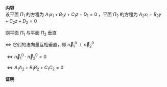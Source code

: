 **内容**  
设平面 $\Pi_1$ 的方程为 $A_1x_1+B_1y+C_1z+D_1=0$ ，平面 $\Pi_2$ 的方程为 $A_2x_1+B_2y+C_2z+D_2=0$  
  
则平面 $\Pi_1$ 与平面 $\Pi_2$ 垂直  
  
$\Leftrightarrow$ 它们的法向量互相垂直，即 $\vec n_1^0\perp\vec n_2^0$  
  
$\Leftrightarrow\vec n_1^0\cdot\vec n_2^0=0$  
  
$\Leftrightarrow A_1A_2+B_1B_2+C_1C_2=0$  
  
**证明**  
